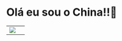 # Olá eu sou o China!!🦝
<table>

  <td>
    <img src="https://github-readme-stats.vercel.app/api?username=Sampaiodx&theme=Synthwave&show_icons=true">
 
  </td>
  
  <td>
    
  </td>
  
</table>
